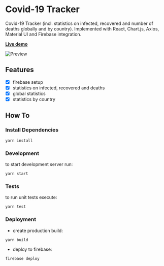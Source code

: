 # Covid-19 Tracker
Covid-19 Tracker (incl. statistics on infected, recovered and number of deaths globally and by country).
Implemented with React, Chart.js, Axios, Material UI and Firebase integration.

[**Live demo**](https://covid-19-tracker-e547e.web.app/)

![Preview](https://user-images.githubusercontent.com/61564546/92935085-3905ff00-f440-11ea-899f-d7b4335c0f10.png)

## Features

- [x] firebase setup
- [x] statistics on infected, recovered and deaths
- [x] global statistics
- [x] statistics by country

## How To
### Install Dependencies
```
yarn install
```
### Development
to start development server run:
```
yarn start
```
### Tests
to run unit tests execute:
```
yarn test
```
### Deployment
- create production build:
```
yarn build
```
- deploy to firebase:
```
firebase deploy
```

